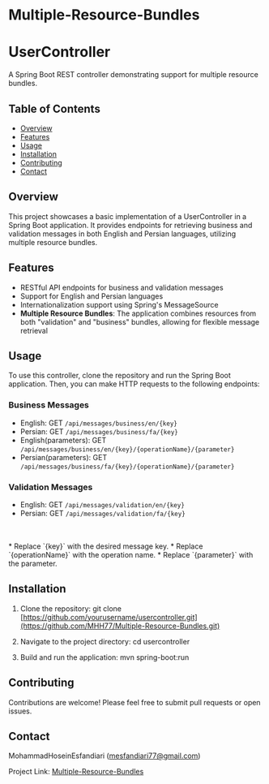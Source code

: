 ﻿# Multiple-Resource-Bundles
# UserController

A Spring Boot REST controller demonstrating support for multiple resource bundles.

## Table of Contents
- [Overview](#overview)
- [Features](#features)
- [Usage](#usage)
- [Installation](#installation)
- [Contributing](#contributing)
- [Contact](#contact)

## Overview

This project showcases a basic implementation of a UserController in a Spring Boot application. It provides endpoints for retrieving business and validation messages in both English and Persian languages, utilizing multiple resource bundles.

## Features

- RESTful API endpoints for business and validation messages
- Support for English and Persian languages
- Internationalization support using Spring's MessageSource
- **Multiple Resource Bundles**: The application combines resources from both "validation" and "business" bundles, allowing for flexible message retrieval

## Usage

To use this controller, clone the repository and run the Spring Boot application. Then, you can make HTTP requests to the following endpoints:

### Business Messages

- English: GET `/api/messages/business/en/{key}`
- Persian: GET `/api/messages/business/fa/{key}`
- English(parameters): GET `/api/messages/business/en/{key}/{operationName}/{parameter}`
- Persian(parameters): GET `/api/messages/business/fa/{key}/{operationName}/{parameter}`

### Validation Messages

- English: GET `/api/messages/validation/en/{key}`
- Persian: GET `/api/messages/validation/fa/{key}`
<br>
<br>
* Replace `{key}` with the desired message key.
* Replace `{operationName}` with the operation name.
*  Replace `{parameter}` with the parameter.

## Installation

1. Clone the repository:
git clone [https://github.com/yourusername/usercontroller.git](https://github.com/MHH77/Multiple-Resource-Bundles.git)

3. Navigate to the project directory:
cd usercontroller

4. Build and run the application:
mvn spring-boot:run

## Contributing

Contributions are welcome! Please feel free to submit pull requests or open issues.


## Contact

MohammadHoseinEsfandiari (mesfandiari77@gmail.com)

Project Link: [Multiple-Resource-Bundles](https://github.com/MHH77/Multiple-Resource-Bundles.git)
